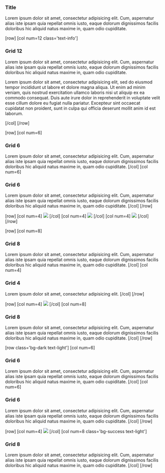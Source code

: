### Title
Lorem ipsum dolor sit amet, consectetur adipisicing elit. Cum, aspernatur alias iste ipsam quia repellat omnis iusto, eaque dolorum dignissimos facilis doloribus hic aliquid natus maxime in, quam odio cupiditate.

[row]
  [col num=12 class='text-info']
### Grid 12
Lorem ipsum dolor sit amet, consectetur adipisicing elit. Cum, aspernatur alias iste ipsam quia repellat omnis iusto, eaque dolorum dignissimos facilis doloribus hic aliquid natus maxime in, quam odio cupiditate.

Lorem ipsum dolor sit amet, consectetur adipisicing elit, sed do eiusmod
tempor incididunt ut labore et dolore magna aliqua. Ut enim ad minim veniam,
quis nostrud exercitation ullamco laboris nisi ut aliquip ex ea commodo
consequat. Duis aute irure dolor in reprehenderit in voluptate velit esse
cillum dolore eu fugiat nulla pariatur. Excepteur sint occaecat cupidatat non
proident, sunt in culpa qui officia deserunt mollit anim id est laborum.

  [/col]
[/row]


[row]
  [col num=6]
### Grid 6
Lorem ipsum dolor sit amet, consectetur adipisicing elit. Cum, aspernatur alias iste ipsam quia repellat omnis iusto, eaque dolorum dignissimos facilis doloribus hic aliquid natus maxime in, quam odio cupiditate.
  [/col]
  [col num=6]
### Grid 6
Lorem ipsum dolor sit amet, consectetur adipisicing elit. Cum, aspernatur alias iste ipsam quia repellat omnis iusto, eaque dolorum dignissimos facilis doloribus hic aliquid natus maxime in, quam odio cupiditate.
  [/col]
[/row]

[row]
  [col num=4]
![](http://via.placeholder.com/350x350)
  [/col]
  [col num=4]
![](http://via.placeholder.com/350x350)
  [/col]
    [col num=4]
![](http://via.placeholder.com/350x350)
  [/col]
[/row]



[row]
  [col num=8]
### Grid 8
Lorem ipsum dolor sit amet, consectetur adipisicing elit. Cum, aspernatur alias iste ipsam quia repellat omnis iusto, eaque dolorum dignissimos facilis doloribus hic aliquid natus maxime in, quam odio cupiditate.
  [/col]
  [col num=4]
### Grid 4
Lorem ipsum dolor sit amet, consectetur adipisicing elit.
  [/col]
[/row]




[row]
  [col num=4]
![](http://via.placeholder.com/350x350)
  [/col]
  [col num=8]
### Grid 8
Lorem ipsum dolor sit amet, consectetur adipisicing elit. Cum, aspernatur alias iste ipsam quia repellat omnis iusto, eaque dolorum dignissimos facilis doloribus hic aliquid natus maxime in, quam odio cupiditate.
  [/col]
[/row]



[row class='bg-dark text-light']
  [col num=6]
### Grid 6
Lorem ipsum dolor sit amet, consectetur adipisicing elit. Cum, aspernatur alias iste ipsam quia repellat omnis iusto, eaque dolorum dignissimos facilis doloribus hic aliquid natus maxime in, quam odio cupiditate.
  [/col]
  [col num=6]
### Grid 6
Lorem ipsum dolor sit amet, consectetur adipisicing elit. Cum, aspernatur alias iste ipsam quia repellat omnis iusto, eaque dolorum dignissimos facilis doloribus hic aliquid natus maxime in, quam odio cupiditate.
  [/col]
[/row]




[row]
  [col num=4]
![](http://via.placeholder.com/350x350)
  [/col]
  [col num=8 class='bg-success text-light']
### Grid 8
Lorem ipsum dolor sit amet, consectetur adipisicing elit. Cum, aspernatur alias iste ipsam quia repellat omnis iusto, eaque dolorum dignissimos facilis doloribus hic aliquid natus maxime in, quam odio cupiditate.
  [/col]
[/row]